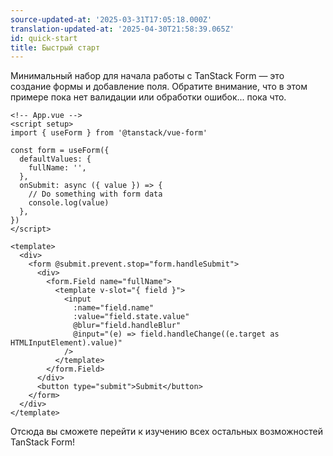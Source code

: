 ```yaml
---
source-updated-at: '2025-03-31T17:05:18.000Z'
translation-updated-at: '2025-04-30T21:58:39.065Z'
id: quick-start
title: Быстрый старт
---
```


Минимальный набор для начала работы с TanStack Form — это создание формы и добавление поля. Обратите внимание, что в этом примере пока нет валидации или обработки ошибок... пока что.

```vue
<!-- App.vue -->
<script setup>
import { useForm } from '@tanstack/vue-form'

const form = useForm({
  defaultValues: {
    fullName: '',
  },
  onSubmit: async ({ value }) => {
    // Do something with form data
    console.log(value)
  },
})
</script>

<template>
  <div>
    <form @submit.prevent.stop="form.handleSubmit">
      <div>
        <form.Field name="fullName">
          <template v-slot="{ field }">
            <input
              :name="field.name"
              :value="field.state.value"
              @blur="field.handleBlur"
              @input="(e) => field.handleChange((e.target as HTMLInputElement).value)"
            />
          </template>
        </form.Field>
      </div>
      <button type="submit">Submit</button>
    </form>
  </div>
</template>
```

Отсюда вы сможете перейти к изучению всех остальных возможностей TanStack Form!
